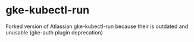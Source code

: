 # gke-kubectl-run
Forked version of Atlassian gke-kubectl-run because their is outdated and unusable (gke-auth plugin deprecation)
